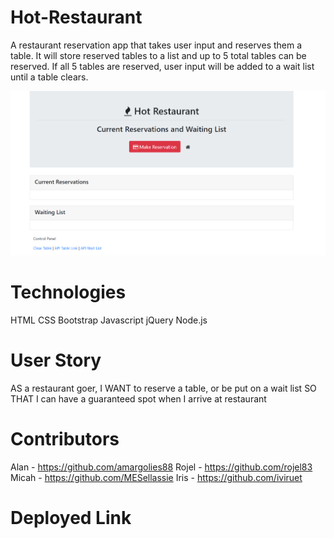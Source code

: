 # Hot-Restaurant
A restaurant reservation app that takes user input and reserves them a table. It will store reserved tables to a list and up to 5 total tables can be reserved. If all 5 tables are reserved, user input will be added to a wait list until a table clears. 

![screenshot](screenshot.png)

# Technologies 
HTML
CSS
Bootstrap
Javascript
jQuery
Node.js

# User Story
AS a restaurant goer,
I WANT to reserve a table, or be put on a wait list
SO THAT I can have a guaranteed spot when I arrive at restaurant 

# Contributors
Alan - https://github.com/amargolies88
Rojel - https://github.com/rojel83
Micah - https://github.com/MESellassie
Iris - https://github.com/iviruet

# Deployed Link

